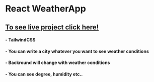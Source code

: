 # React WeatherApp

 ## [To see live project click here!](https://anilcosarss-weatherapi.netlify.app/)
 
#### - TailwindCSS
#### - You can write a city whatever you want to see weather conditions
#### - Backround will change with weather conditions
#### - You can see degree, humidity etc..
